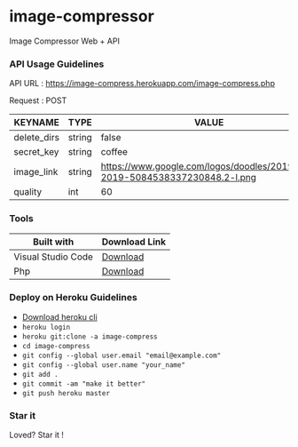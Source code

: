 # image-compressor
Image Compressor Web + API

### API Usage Guidelines

API URL : https://image-compress.herokuapp.com/image-compress.php

Request : POST

| KEYNAME | TYPE | VALUE |
| ------ | ------ | ------ |
| delete_dirs | string | false |
| secret_key | string | coffee |
| image_link | string | https://www.google.com/logos/doodles/2019/holi-2019-5084538337230848.2-l.png |
| quality | int | 60 |

### Tools

| Built with | Download Link |
| ------ | ------ |
| Visual Studio Code | [Download](https://code.visualstudio.com/) |
| Php | [Download](http://php.net/) |

### Deploy on Heroku Guidelines

* [Download heroku cli](https://devcenter.heroku.com/articles/heroku-cli)
* ```heroku login```
* ```heroku git:clone -a image-compress```
* ```cd image-compress```
* ```git config --global user.email "email@example.com"```
* ```git config --global user.name "your_name"```
* ```git add .```
* ```git commit -am "make it better"```
* ```git push heroku master```


### Star it

Loved? Star it !

